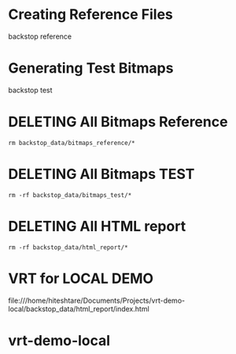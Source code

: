 <!-- LIST OF COMMANDS -->

# Creating Reference Files

backstop reference

# Generating Test Bitmaps

backstop test

# DELETING All Bitmaps Reference

`rm backstop_data/bitmaps_reference/*`

# DELETING All Bitmaps TEST

`rm -rf backstop_data/bitmaps_test/*`

# DELETING All HTML report

`rm -rf backstop_data/html_report/*`

# VRT for LOCAL DEMO

file:///home/hiteshtare/Documents/Projects/vrt-demo-local/backstop_data/html_report/index.html
# vrt-demo-local
